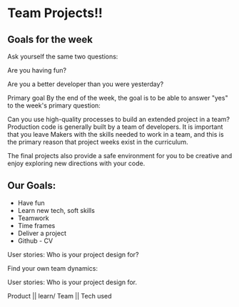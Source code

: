# Team Projects!!

## Goals for the week
Ask yourself the same two questions:

Are you having fun?

Are you a better developer than you were yesterday?

Primary goal
By the end of the week, the goal is to be able to answer "yes" to the week's primary question:

Can you use high-quality processes to build an extended project in a team?
Production code is generally built by a team of developers. It is important that you leave Makers with the skills needed to work in a team, and this is the primary reason that project weeks exist in the curriculum.

The final projects also provide a safe environment for you to be creative and enjoy exploring new directions with your code.



## Our Goals:
- Have fun
- Learn new tech, soft skills
- Teamwork
- Time frames
- Deliver a project
- Github - CV


User stories: Who is your project design for?

Find your own team dynamics:

User stories: Who is your project design for.

Product || learn/ Team || Tech used

